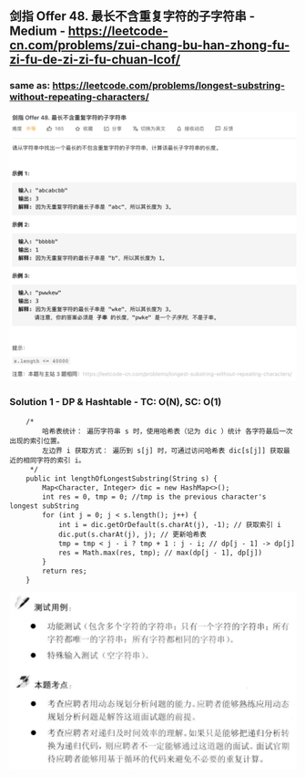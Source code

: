 ## 剑指 Offer 48. 最长不含重复字符的子字符串 - Medium - https://leetcode-cn.com/problems/zui-chang-bu-han-zhong-fu-zi-fu-de-zi-zi-fu-chuan-lcof/
### same as: https://leetcode.com/problems/longest-substring-without-repeating-characters/
![img of offer 48](imgs/offer%2048.png)
### Solution 1 - DP & Hashtable - TC: O(N), SC: O(1)

```
    /*
        哈希表统计： 遍历字符串 s 时，使用哈希表（记为 dic ）统计 各字符最后一次出现的索引位置。
        左边界 i 获取方式： 遍历到 s[j] 时，可通过访问哈希表 dic[s[j]] 获取最近的相同字符的索引 i。
     */
    public int lengthOfLongestSubstring(String s) {
        Map<Character, Integer> dic = new HashMap<>();
        int res = 0, tmp = 0; //tmp is the previous character's longest subString
        for (int j = 0; j < s.length(); j++) {
            int i = dic.getOrDefault(s.charAt(j), -1); // 获取索引 i
            dic.put(s.charAt(j), j); // 更新哈希表
            tmp = tmp < j - i ? tmp + 1 : j - i; // dp[j - 1] -> dp[j]
            res = Math.max(res, tmp); // max(dp[j - 1], dp[j])
        }
        return res;
    }
```

![img of offer 48_1](imgs/offer%2048_1.png)